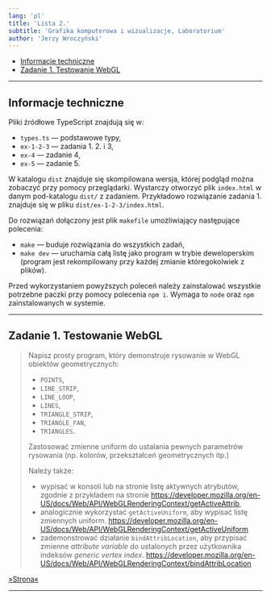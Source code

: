 ```yaml
---
lang: 'pl'
title: 'Lista 2.'
subtitle: 'Grafika komputerowa i wizualizacje, Laboratorium'
author: 'Jerzy Wroczyński'
---
```


- [Informacje techniczne](#informacje-techniczne)
- [Zadanie 1. Testowanie WebGL](#zadanie-1-testowanie-webgl)

---

## Informacje techniczne

Pliki źródłowe TypeScript znajdują się w:
- `types.ts` — podstawowe typy,
- `ex-1-2-3` — zadania 1. 2. i 3,
- `ex-4` — zadanie 4,
- `ex-5` — zadanie 5.

W katalogu `dist` znajduje się skompilowana wersja, której podgląd można zobaczyć przy pomocy przeglądarki.
Wystarczy otworzyć plik `index.html` w danym pod-katalogu `dist/` z zadaniem.
Przykładowo rozwiązanie zadania 1. znajduje się w pliku `dist/ex-1-2-3/index.html`.

Do rozwiązań dołączony jest plik `makefile` umożliwiający następujące polecenia:
- `make` —  buduje rozwiązania do wszystkich zadań,
- `make dev` — uruchamia całą listę jako program w trybie deweloperskim
(program jest rekompilowany przy każdej zmianie któregokolwiek z plików).

Przed wykorzystaniem powyższych poleceń należy zainstalować wszystkie potrzebne paczki przy pomocy polecenia `npm i`.
Wymaga to `node` oraz `npm` zainstalowanych w systemie.

---

## Zadanie 1. Testowanie WebGL

> Napisz prosty program, który demonstruje rysowanie w WebGL obiektów geometrycznych:
> - `POINTS`,
> - `LINE_STRIP`,
> - `LINE_LOOP`,
> - `LINES`,
> - `TRIANGLE_STRIP`,
> - `TRIANGLE_FAN`,
> - `TRIANGLES`.
>
> Zastosować zmienne uniform do ustalania pewnych parametrów rysowania
> (np. kolorów, przekształceń geometrycznych itp.)
>
> Należy także:
> - wypisać w konsoli lub na stronie listę aktywnych atrybutów,
>     zgodnie z przykładem na stronie <https://developer.mozilla.org/en-US/docs/Web/API/WebGLRenderingContext/getActiveAttrib>,
> - analogicznie wykorzystać `getActiveUniform`, aby wypisać listę zmiennych uniform.
>     <https://developer.mozilla.org/en-US/docs/Web/API/WebGLRenderingContext/getActiveUniform>
> - zademonstrować działanie `bindAttribLocation`, aby przypisać zmienne *attribute variable* do ustalonych przez użytkownika indeksów *generic vertex index*.
>     <https://developer.mozilla.org/en-US/docs/Web/API/WebGLRenderingContext/bindAttribLocation>

[»Strona«](dist/ex-1/index.html)

---
